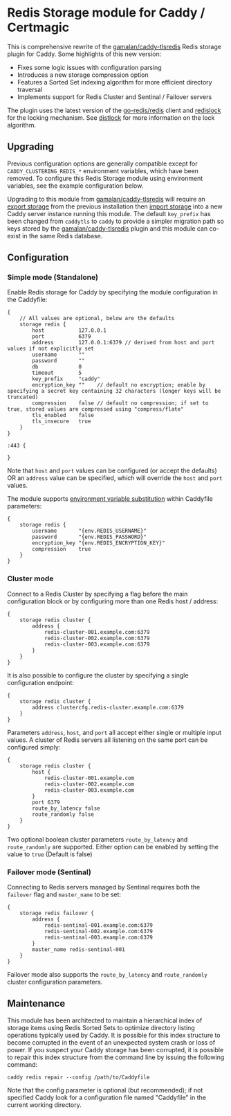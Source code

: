 # Redis Storage module for Caddy / Certmagic

This is comprehensive rewrite of the [gamalan/caddy-tlsredis](https://github.com/gamalan/caddy-tlsredis) Redis storage plugin for Caddy.  Some highlights of this new version:

* Fixes some logic issues with configuration parsing
* Introduces a new storage compression option
* Features a Sorted Set indexing algorithm for more efficient directory traversal
* Implements support for Redis Cluster and Sentinal / Failover servers

The plugin uses the latest version of the [go-redis/redis](https://github.com/go-redis/redis) client and [redislock](https://github.com/bsm/redislock) for the locking mechanism. See [distlock](https://redis.io/topics/distlock) for more information on the lock algorithm.

## Upgrading

Previous configuration options are generally compatible except for `CADDY_CLUSTERING_REDIS_*` environment variables, which have been removed.  To configure this Redis Storage module using environment variables, see the example configuration below.

Upgrading to this module from [gamalan/caddy-tlsredis](https://github.com/gamalan/caddy-tlsredis) will require an [export storage](https://caddyserver.com/docs/command-line#caddy-storage) from the previous installation then [import storage](https://caddyserver.com/docs/command-line#caddy-storage) into a new Caddy server instance running this module.  The default `key_prefix` has been changed from `caddytls` to `caddy` to provide a simpler migration path so keys stored by the [gamalan/caddy-tlsredis](https://github.com/gamalan/caddy-tlsredis) plugin and this module can co-exist in the same Redis database.

## Configuration

### Simple mode (Standalone)

Enable Redis storage for Caddy by specifying the module configuration in the Caddyfile:
```
{
    // All values are optional, below are the defaults
    storage redis {
        host           127.0.0.1
        port           6379
        address        127.0.0.1:6379 // derived from host and port values if not explicitly set
        username       ""
        password       ""
        db             0
        timeout        5
        key_prefix     "caddy"
        encryption_key ""    // default no encryption; enable by specifying a secret key containing 32 characters (longer keys will be truncated)
        compression    false // default no compression; if set to true, stored values are compressed using "compress/flate"
        tls_enabled    false
        tls_insecure   true
    }
}

:443 {

}
```
Note that `host` and `port` values can be configured (or accept the defaults) OR an `address` value can be specified, which will override the `host` and `port` values.

The module supports [environment variable substitution](https://caddyserver.com/docs/caddyfile/concepts#environment-variables) within Caddyfile parameters:
```
{
    storage redis {
        username       "{env.REDIS_USERNAME}"
        password       "{env.REDIS_PASSWORD}"
        encryption_key "{env.REDIS_ENCRYPTION_KEY}"
        compression    true
    }
}
```

### Cluster mode

Connect to a Redis Cluster by specifying a flag before the main configuration block or by configuring more than one Redis host / address:
```
{
    storage redis cluster {
        address {
            redis-cluster-001.example.com:6379
            redis-cluster-002.example.com:6379
            redis-cluster-003.example.com:6379
        }
    }
}
```

It is also possible to configure the cluster by specifying a single configuration endpoint:
```
{
    storage redis cluster {
        address clustercfg.redis-cluster.example.com:6379
    }
}
```

Parameters `address`, `host`, and `port` all accept either single or multiple input values. A cluster of Redis servers all listening on the same port can be configured simply:
```
{
    storage redis cluster {
        host {
            redis-cluster-001.example.com
            redis-cluster-002.example.com
            redis-cluster-003.example.com
        }
        port 6379
        route_by_latency false
        route_randomly false
    }
}
```
Two optional boolean cluster parameters `route_by_latency` and `route_randomly` are supported.  Either option can be enabled by setting the value to `true` (Default is false)

### Failover mode (Sentinal)

Connecting to Redis servers managed by Sentinal requires both the `failover` flag and `master_name` to be set:
```
{
    storage redis failover {
        address {
            redis-sentinal-001.example.com:6379
            redis-sentinal-002.example.com:6379
            redis-sentinal-003.example.com:6379
        }
        master_name redis-sentinal-001
    }
}
```
Failover mode also supports the `route_by_latency` and `route_randomly` cluster configuration parameters.

## Maintenance

This module has been architected to maintain a hierarchical index of storage items using Redis Sorted Sets to optimize directory listing operations typically used by Caddy.  It is possible for this index structure to become corrupted in the event of an unexpected system crash or loss of power.  If you suspect your Caddy storage has been corrupted, it is possible to repair this index structure from the command line by issuing the following command:

```
caddy redis repair --config /path/to/Caddyfile
```

Note that the config parameter is optional (but recommended); if not specified Caddy look for a configuration file named "Caddyfile" in the current working directory.